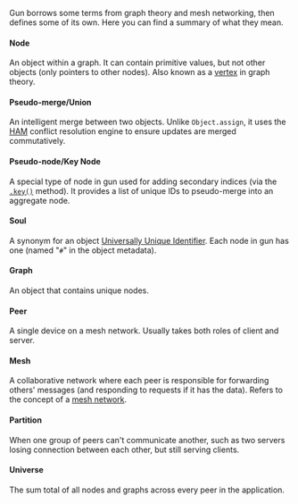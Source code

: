 Gun borrows some terms from graph theory and mesh networking, then defines some of its own. Here you can find a summary of what they mean.

#### Node
An object within a graph. It can contain primitive values, but not other objects (only pointers to other nodes). Also known as a [vertex](https://en.wikipedia.org/wiki/Vertex_(graph_theory)) in graph theory.

#### Pseudo-merge/Union
An intelligent merge between two objects. Unlike `Object.assign`, it uses the [HAM](https://github.com/amark/gun/wiki/Conflict-Resolution-with-Guns) conflict resolution engine to ensure updates are merged commutatively.

#### Pseudo-node/Key Node
A special type of node in gun used for adding secondary indices (via the [`.key()`](https://github.com/amark/gun/wiki/API-(v0.3.x)#key) method). It provides a list of unique IDs to pseudo-merge into an aggregate node.

#### Soul
A synonym for an object [Universally Unique Identifier](https://en.wikipedia.org/wiki/Universally_unique_identifier). Each node in gun has one (named "`#`" in the object metadata).

#### Graph
An object that contains unique nodes.

#### Peer
A single device on a mesh network. Usually takes both roles of client and server.

#### Mesh
A collaborative network where each peer is responsible for forwarding others' messages (and responding to requests if it has the data). Refers to the concept of a [mesh network](https://en.wikipedia.org/wiki/Mesh_networking).

#### Partition
When one group of peers can't communicate another, such as two servers losing connection between each other, but still serving clients.

#### Universe
The sum total of all nodes and graphs across every peer in the application.
